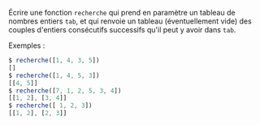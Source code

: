 Écrire une fonction `recherche` qui prend en paramètre un tableau de nombres entiers
`tab`, et qui renvoie un tableau (éventuellement vide) des couples d'entiers consécutifs
successifs qu'il peut y avoir dans `tab`.

Exemples :
```js
$ recherche([1, 4, 3, 5])
[]
$ recherche([1, 4, 5, 3])
[[4, 5]]
$ recherche([7, 1, 2, 5, 3, 4])
[[1, 2], [3, 4]]
$ recherche([ 1, 2, 3])
[[1, 2], [2, 3]]
```
